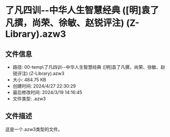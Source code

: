 ﻿# 了凡四训--中华人生智慧经典 ([明]袁了凡撰，尚荣、徐敏、赵锐评注) (Z-Library).azw3

## 文件信息
- 路径: 00-temp\了凡四训--中华人生智慧经典 ([明]袁了凡撰，尚荣、徐敏、赵锐评注) (Z-Library).azw3
- 大小: 484.75 KB
- 创建时间: 2024/4/27 22:30:29
- 最后修改时间: 2024/3/19 14:16:45
- 文件类型: .azw3

## 文件描述
这是一个.azw3类型的文件。


